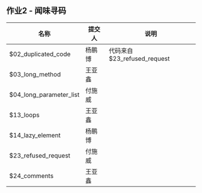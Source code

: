 ## 作业2 - 闻味寻码

|名称|提交人|说明|
|-|-|-|
| $02_duplicated_code | 杨鹏博 | 代码来自$23_refused_request |
| $03_long_method | 王亚鑫 |  |
| $04_long_parameter_list|付施威||
| $13_loops | 王亚鑫 |  |
| $14_lazy_element | 杨鹏博 |  |
| $23_refused_request | 付施威 | |
| $24_comments | 王亚鑫 |  |